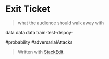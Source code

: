 
# Exit Ticket
> what the audience should walk away with

data data data
train-test-delpoy-

#probability
#adversarialAttacks


> Written with [StackEdit](https://stackedit.io/).
<!--stackedit_data:
eyJoaXN0b3J5IjpbNDY2OTY3OTMyLC05MDU5MTc0MiwxODc3MD
g3NzM1XX0=
-->